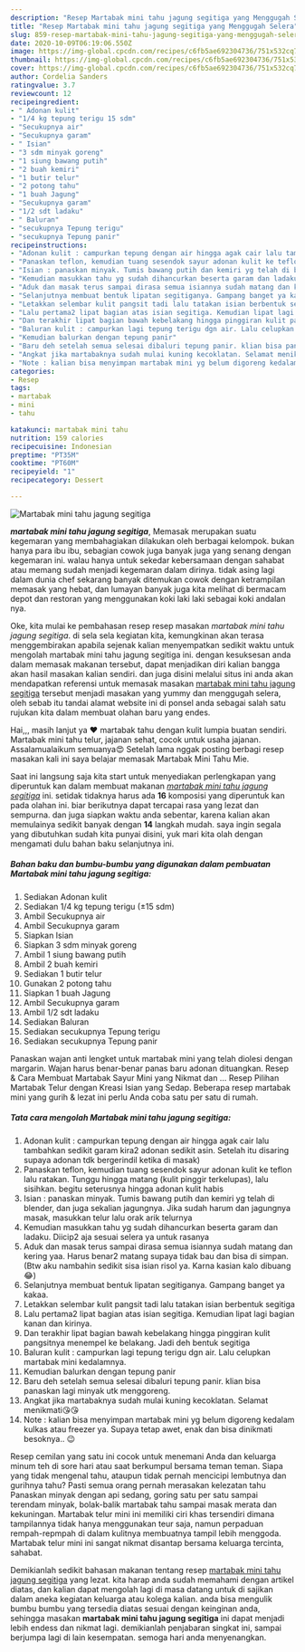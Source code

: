 ```yaml
---
description: "Resep Martabak mini tahu jagung segitiga yang Menggugah Selera"
title: "Resep Martabak mini tahu jagung segitiga yang Menggugah Selera"
slug: 859-resep-martabak-mini-tahu-jagung-segitiga-yang-menggugah-selera
date: 2020-10-09T06:19:06.550Z
image: https://img-global.cpcdn.com/recipes/c6fb5ae692304736/751x532cq70/martabak-mini-tahu-jagung-segitiga-foto-resep-utama.jpg
thumbnail: https://img-global.cpcdn.com/recipes/c6fb5ae692304736/751x532cq70/martabak-mini-tahu-jagung-segitiga-foto-resep-utama.jpg
cover: https://img-global.cpcdn.com/recipes/c6fb5ae692304736/751x532cq70/martabak-mini-tahu-jagung-segitiga-foto-resep-utama.jpg
author: Cordelia Sanders
ratingvalue: 3.7
reviewcount: 12
recipeingredient:
- " Adonan kulit"
- "1/4 kg tepung terigu 15 sdm"
- "Secukupnya air"
- "Secukupnya garam"
- " Isian"
- "3 sdm minyak goreng"
- "1 siung bawang putih"
- "2 buah kemiri"
- "1 butir telur"
- "2 potong tahu"
- "1 buah Jagung"
- "Secukupnya garam"
- "1/2 sdt ladaku"
- " Baluran"
- "secukupnya Tepung terigu"
- "secukupnya Tepung panir"
recipeinstructions:
- "Adonan kulit : campurkan tepung dengan air hingga agak cair lalu tambahkan sedikit garam kira2 adonan sedikit asin. Setelah itu disaring supaya adonan tdk bergerindil ketika di masak)"
- "Panaskan teflon, kemudian tuang sesendok sayur adonan kulit ke teflon lalu ratakan. Tunggu hingga matang (kulit pinggir terkelupas), lalu sisihkan. begitu seterusnya hingga adonan kulit habis"
- "Isian : panaskan minyak. Tumis bawang putih dan kemiri yg telah di blender, dan juga sekalian jagungnya. Jika sudah harum dan jagungnya masak, masukkan telur lalu orak arik telurnya"
- "Kemudian masukkan tahu yg sudah dihancurkan beserta garam dan ladaku. Diicip2 aja sesuai selera ya untuk rasanya"
- "Aduk dan masak terus sampai dirasa semua isiannya sudah matang dan kering yaa. Harus benar2 matang supaya tidak bau dan bisa di simpan. (Btw aku nambahin sedikit sisa isian risol ya. Karna kasian kalo dibuang 😂)"
- "Selanjutnya membuat bentuk lipatan segitiganya. Gampang banget ya kakaa."
- "Letakkan selembar kulit pangsit tadi lalu tatakan isian berbentuk segitiga"
- "Lalu pertama2 lipat bagian atas isian segitiga. Kemudian lipat lagi bagian kanan dan kirinya."
- "Dan terakhir lipat bagian bawah kebelakang hingga pinggiran kulit pangsitnya menempel ke belakang. Jadi deh bentuk segitiga"
- "Baluran kulit : campurkan lagi tepung terigu dgn air. Lalu celupkan martabak mini kedalamnya."
- "Kemudian balurkan dengan tepung panir"
- "Baru deh setelah semua selesai dibaluri tepung panir. klian bisa panaskan lagi minyak utk menggoreng."
- "Angkat jika martabaknya sudah mulai kuning kecoklatan. Selamat menikmati😘😘"
- "Note : kalian bisa menyimpan martabak mini yg belum digoreng kedalam kulkas atau freezer ya. Supaya tetap awet, enak dan bisa dinikmati besoknya.. 😉"
categories:
- Resep
tags:
- martabak
- mini
- tahu

katakunci: martabak mini tahu 
nutrition: 159 calories
recipecuisine: Indonesian
preptime: "PT35M"
cooktime: "PT60M"
recipeyield: "1"
recipecategory: Dessert

---
```



![Martabak mini tahu jagung segitiga](https://img-global.cpcdn.com/recipes/c6fb5ae692304736/751x532cq70/martabak-mini-tahu-jagung-segitiga-foto-resep-utama.jpg)

<b><i>martabak mini tahu jagung segitiga</i></b>, Memasak merupakan suatu kegemaran yang membahagiakan dilakukan oleh berbagai kelompok. bukan hanya para ibu ibu, sebagian cowok juga banyak juga yang senang dengan kegemaran ini. walau hanya untuk sekedar kebersamaan dengan sahabat atau memang sudah menjadi kegemaran dalam dirinya. tidak asing lagi dalam dunia chef sekarang banyak ditemukan cowok dengan ketrampilan memasak yang hebat, dan lumayan banyak juga kita melihat di bermacam depot dan restoran yang menggunakan koki laki laki sebagai koki andalan nya.

Oke, kita mulai ke pembahasan resep resep masakan <i>martabak mini tahu jagung segitiga</i>. di sela sela kegiatan kita, kemungkinan akan terasa menggembirakan apabila sejenak kalian menyempatkan sedikit waktu untuk mengolah martabak mini tahu jagung segitiga ini. dengan kesuksesan anda dalam memasak makanan tersebut, dapat menjadikan diri kalian bangga akan hasil masakan kalian sendiri. dan juga disini melalui situs ini anda akan mendapatkan referensi untuk memasak masakan <u>martabak mini tahu jagung segitiga</u> tersebut menjadi masakan yang yummy dan menggugah selera, oleh sebab itu tandai alamat website ini di ponsel anda sebagai salah satu rujukan kita dalam membuat olahan baru yang endes.

Hai,,, masih lanjut ya ❤️ martabak tahu dengan kulit lumpia buatan sendiri. Martabak mini tahu telur, jajanan sehat, cocok untuk usaha jajanan. Assalamualaikum semuanya😍 Setelah lama nggak posting berbagi resep masakan kali ini saya belajar memasak Martabak Mini Tahu Mie.


Saat ini langsung saja kita start untuk menyediakan perlengkapan yang diperuntuk kan dalam membuat makanan <u><i>martabak mini tahu jagung segitiga</i></u> ini. setidak tidaknya harus ada <b>16</b> komposisi yang diperuntuk kan pada olahan ini. biar berikutnya dapat tercapai rasa yang lezat dan sempurna. dan juga siapkan waktu anda sebentar, karena kalian akan memulainya sedikit banyak dengan <b>14</b> langkah mudah. saya ingin segala yang dibutuhkan sudah kita punyai disini, yuk mari kita olah dengan mengamati dulu bahan baku selanjutnya ini.

<!--inarticleads1-->

##### Bahan baku dan bumbu-bumbu yang digunakan dalam pembuatan Martabak mini tahu jagung segitiga:

1. Sediakan  Adonan kulit
1. Sediakan 1/4 kg tepung terigu (±15 sdm)
1. Ambil Secukupnya air
1. Ambil Secukupnya garam
1. Siapkan  Isian
1. Siapkan 3 sdm minyak goreng
1. Ambil 1 siung bawang putih
1. Ambil 2 buah kemiri
1. Sediakan 1 butir telur
1. Gunakan 2 potong tahu
1. Siapkan 1 buah Jagung
1. Ambil Secukupnya garam
1. Ambil 1/2 sdt ladaku
1. Sediakan  Baluran
1. Sediakan secukupnya Tepung terigu
1. Sediakan secukupnya Tepung panir


Panaskan wajan anti lengket untuk martabak mini yang telah diolesi dengan margarin. Wajan harus benar-benar panas baru adonan dituangkan. Resep &amp; Cara Membuat Martabak Sayur Mini yang Nikmat dan … Resep Pilihan Martabak Telur dengan Kreasi Isian yang Sedap. Beberapa resep martabak mini yang gurih &amp; lezat ini perlu Anda coba satu per satu di rumah. 

<!--inarticleads2-->

##### Tata cara mengolah Martabak mini tahu jagung segitiga:

1. Adonan kulit : campurkan tepung dengan air hingga agak cair lalu tambahkan sedikit garam kira2 adonan sedikit asin. Setelah itu disaring supaya adonan tdk bergerindil ketika di masak)
1. Panaskan teflon, kemudian tuang sesendok sayur adonan kulit ke teflon lalu ratakan. Tunggu hingga matang (kulit pinggir terkelupas), lalu sisihkan. begitu seterusnya hingga adonan kulit habis
1. Isian : panaskan minyak. Tumis bawang putih dan kemiri yg telah di blender, dan juga sekalian jagungnya. Jika sudah harum dan jagungnya masak, masukkan telur lalu orak arik telurnya
1. Kemudian masukkan tahu yg sudah dihancurkan beserta garam dan ladaku. Diicip2 aja sesuai selera ya untuk rasanya
1. Aduk dan masak terus sampai dirasa semua isiannya sudah matang dan kering yaa. Harus benar2 matang supaya tidak bau dan bisa di simpan. (Btw aku nambahin sedikit sisa isian risol ya. Karna kasian kalo dibuang 😂)
1. Selanjutnya membuat bentuk lipatan segitiganya. Gampang banget ya kakaa.
1. Letakkan selembar kulit pangsit tadi lalu tatakan isian berbentuk segitiga
1. Lalu pertama2 lipat bagian atas isian segitiga. Kemudian lipat lagi bagian kanan dan kirinya.
1. Dan terakhir lipat bagian bawah kebelakang hingga pinggiran kulit pangsitnya menempel ke belakang. Jadi deh bentuk segitiga
1. Baluran kulit : campurkan lagi tepung terigu dgn air. Lalu celupkan martabak mini kedalamnya.
1. Kemudian balurkan dengan tepung panir
1. Baru deh setelah semua selesai dibaluri tepung panir. klian bisa panaskan lagi minyak utk menggoreng.
1. Angkat jika martabaknya sudah mulai kuning kecoklatan. Selamat menikmati😘😘
1. Note : kalian bisa menyimpan martabak mini yg belum digoreng kedalam kulkas atau freezer ya. Supaya tetap awet, enak dan bisa dinikmati besoknya.. 😉


Resep cemilan yang satu ini cocok untuk menemani Anda dan keluarga minum teh di sore hari atau saat berkumpul bersama teman teman. Siapa yang tidak mengenal tahu, ataupun tidak pernah mencicipi lembutnya dan gurihnya tahu? Pasti semua orang pernah merasakan kelezatan tahu Panaskan minyak dengan api sedang, goring satu per satu sampai terendam minyak, bolak-balik martabak tahu sampai masak merata dan kekuningan. Martabak telur mini ini memiliki ciri khas tersendiri dimana tampilannya tidak hanya menggunakan teur saja, namun perpaduan rempah-repmpah di dalam kulitnya membuatnya tampil lebih menggoda. Martabak telur mini ini sangat nikmat disantap bersama keluarga tercinta, sahabat. 

Demikianlah sedikit bahasan makanan tentang resep <u>martabak mini tahu jagung segitiga</u> yang lezat. kita harap anda sudah memahami dengan artikel diatas, dan kalian dapat mengolah lagi di masa datang untuk di sajikan dalam aneka kegiatan keluarga atau kolega kalian. anda bisa mengulik bumbu bumbu yang tersedia diatas sesuai dengan keinginan anda, sehingga masakan <b>martabak mini tahu jagung segitiga</b> ini dapat menjadi lebih endess dan nikmat lagi. demikianlah penjabaran singkat ini, sampai berjumpa lagi di lain kesempatan. semoga hari anda menyenangkan.
